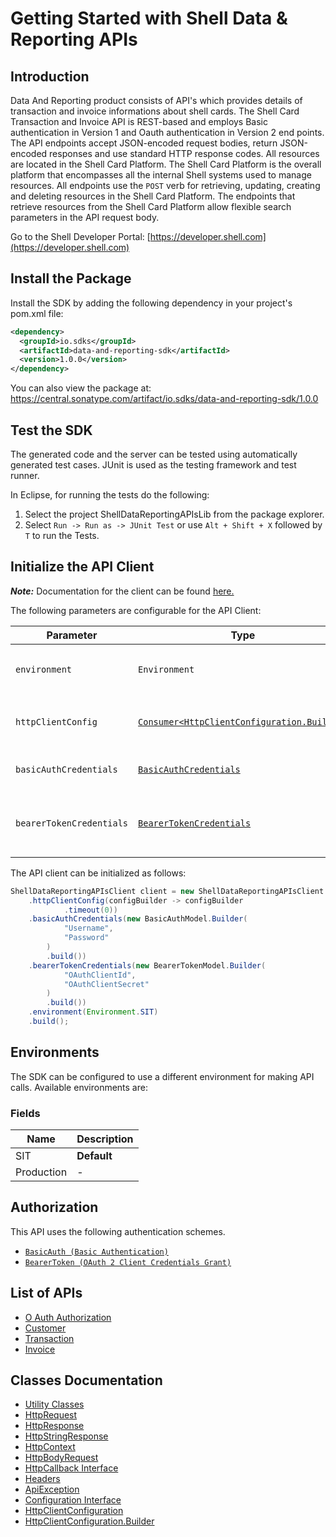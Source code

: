 
# Getting Started with Shell Data & Reporting APIs

## Introduction

Data And Reporting product consists of API's which provides details of transaction and invoice informations about shell cards.
The Shell Card Transaction and Invoice API is REST-based and employs Basic authentication in Version 1 and Oauth authentication in Version 2 end points. The API endpoints accept JSON-encoded request bodies, return JSON-encoded responses and use standard HTTP response codes.
All resources are located in the Shell Card Platform.  The Shell Card Platform is the overall platform that encompasses all the internal Shell systems used to manage resources.
All endpoints use the `POST` verb for retrieving, updating, creating and deleting resources in the Shell Card Platform. The endpoints that retrieve resources from the Shell Card Platform allow flexible search parameters in the API request body.

Go to the Shell Developer Portal: [https://developer.shell.com](https://developer.shell.com)

## Install the Package

Install the SDK by adding the following dependency in your project's pom.xml file:

```xml
<dependency>
  <groupId>io.sdks</groupId>
  <artifactId>data-and-reporting-sdk</artifactId>
  <version>1.0.0</version>
</dependency>
```

You can also view the package at:
https://central.sonatype.com/artifact/io.sdks/data-and-reporting-sdk/1.0.0

## Test the SDK

The generated code and the server can be tested using automatically generated test cases.
JUnit is used as the testing framework and test runner.

In Eclipse, for running the tests do the following:

1. Select the project ShellDataReportingAPIsLib from the package explorer.
2. Select `Run -> Run as -> JUnit Test` or use `Alt + Shift + X` followed by `T` to run the Tests.

## Initialize the API Client

**_Note:_** Documentation for the client can be found [here.](https://www.github.com/sdks-io/data-and-reporting-java-sdk/tree/1.0.0/doc/client.md)

The following parameters are configurable for the API Client:

| Parameter | Type | Description |
|  --- | --- | --- |
| `environment` | `Environment` | The API environment. <br> **Default: `Environment.SIT`** |
| `httpClientConfig` | [`Consumer<HttpClientConfiguration.Builder>`](https://www.github.com/sdks-io/data-and-reporting-java-sdk/tree/1.0.0/doc/http-client-configuration-builder.md) | Set up Http Client Configuration instance. |
| `basicAuthCredentials` | [`BasicAuthCredentials`](https://www.github.com/sdks-io/data-and-reporting-java-sdk/tree/1.0.0/doc/$a/https://www.github.com/sdks-io/data-and-reporting-java-sdk/tree/1.0.0/basic-authentication.md) | The Credentials Setter for Basic Authentication |
| `bearerTokenCredentials` | [`BearerTokenCredentials`](https://www.github.com/sdks-io/data-and-reporting-java-sdk/tree/1.0.0/doc/$a/https://www.github.com/sdks-io/data-and-reporting-java-sdk/tree/1.0.0/oauth-2-client-credentials-grant.md) | The Credentials Setter for OAuth 2 Client Credentials Grant |

The API client can be initialized as follows:

```java
ShellDataReportingAPIsClient client = new ShellDataReportingAPIsClient.Builder()
    .httpClientConfig(configBuilder -> configBuilder
            .timeout(0))
    .basicAuthCredentials(new BasicAuthModel.Builder(
            "Username",
            "Password"
        )
        .build())
    .bearerTokenCredentials(new BearerTokenModel.Builder(
            "OAuthClientId",
            "OAuthClientSecret"
        )
        .build())
    .environment(Environment.SIT)
    .build();
```

## Environments

The SDK can be configured to use a different environment for making API calls. Available environments are:

### Fields

| Name | Description |
|  --- | --- |
| SIT | **Default** |
| Production | - |

## Authorization

This API uses the following authentication schemes.

* [`BasicAuth (Basic Authentication)`](https://www.github.com/sdks-io/data-and-reporting-java-sdk/tree/1.0.0/doc/$a/https://www.github.com/sdks-io/data-and-reporting-java-sdk/tree/1.0.0/basic-authentication.md)
* [`BearerToken (OAuth 2 Client Credentials Grant)`](https://www.github.com/sdks-io/data-and-reporting-java-sdk/tree/1.0.0/doc/$a/https://www.github.com/sdks-io/data-and-reporting-java-sdk/tree/1.0.0/oauth-2-client-credentials-grant.md)

## List of APIs

* [O Auth Authorization](https://www.github.com/sdks-io/data-and-reporting-java-sdk/tree/1.0.0/doc/controllers/o-auth-authorization.md)
* [Customer](https://www.github.com/sdks-io/data-and-reporting-java-sdk/tree/1.0.0/doc/controllers/customer.md)
* [Transaction](https://www.github.com/sdks-io/data-and-reporting-java-sdk/tree/1.0.0/doc/controllers/transaction.md)
* [Invoice](https://www.github.com/sdks-io/data-and-reporting-java-sdk/tree/1.0.0/doc/controllers/invoice.md)

## Classes Documentation

* [Utility Classes](https://www.github.com/sdks-io/data-and-reporting-java-sdk/tree/1.0.0/doc/utility-classes.md)
* [HttpRequest](https://www.github.com/sdks-io/data-and-reporting-java-sdk/tree/1.0.0/doc/http-request.md)
* [HttpResponse](https://www.github.com/sdks-io/data-and-reporting-java-sdk/tree/1.0.0/doc/http-response.md)
* [HttpStringResponse](https://www.github.com/sdks-io/data-and-reporting-java-sdk/tree/1.0.0/doc/http-string-response.md)
* [HttpContext](https://www.github.com/sdks-io/data-and-reporting-java-sdk/tree/1.0.0/doc/http-context.md)
* [HttpBodyRequest](https://www.github.com/sdks-io/data-and-reporting-java-sdk/tree/1.0.0/doc/http-body-request.md)
* [HttpCallback Interface](https://www.github.com/sdks-io/data-and-reporting-java-sdk/tree/1.0.0/doc/http-callback-interface.md)
* [Headers](https://www.github.com/sdks-io/data-and-reporting-java-sdk/tree/1.0.0/doc/headers.md)
* [ApiException](https://www.github.com/sdks-io/data-and-reporting-java-sdk/tree/1.0.0/doc/api-exception.md)
* [Configuration Interface](https://www.github.com/sdks-io/data-and-reporting-java-sdk/tree/1.0.0/doc/configuration-interface.md)
* [HttpClientConfiguration](https://www.github.com/sdks-io/data-and-reporting-java-sdk/tree/1.0.0/doc/http-client-configuration.md)
* [HttpClientConfiguration.Builder](https://www.github.com/sdks-io/data-and-reporting-java-sdk/tree/1.0.0/doc/http-client-configuration-builder.md)

